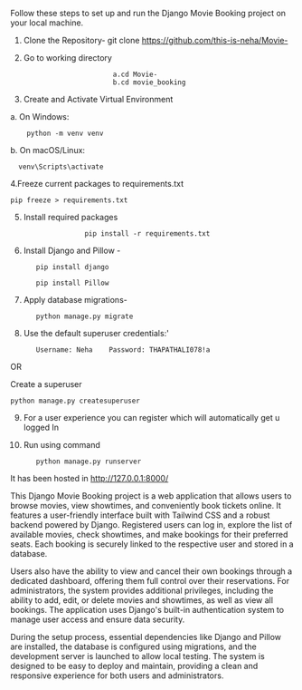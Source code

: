 Follow these steps to set up and run the Django Movie Booking project on your local machine.

1. Clone the Repository-   git clone https://github.com/this-is-neha/Movie-

2. Go to working directory

                             a.cd Movie-
                             b.cd movie_booking

  

4. Create and Activate Virtual Environment

 a. On Windows:  
        
        python -m venv venv
  
  b. On macOS/Linux:   
  
      venv\Scripts\activate

4.Freeze current packages to requirements.txt

    pip freeze > requirements.txt
 
5. Install required packages
   
                      pip install -r requirements.txt
   
7. Install Django and Pillow -

          pip install django

          pip install Pillow


8. Apply database migrations-

          python manage.py migrate
   
9. Use the default superuser credentials:'
    
          Username: Neha    Password: THAPATHALI078!a
   
OR 

Create a superuser 

    python manage.py createsuperuser

9.   For a user experience you can register which will automatically get u logged In
    
10. Run using command

           python manage.py runserver



It has been hosted in http://127.0.0.1:8000/

This Django Movie Booking project is a web application that allows users to browse movies, view showtimes, and conveniently book tickets online. It features a user-friendly interface built with Tailwind CSS and a robust backend powered by Django. Registered users can log in, explore the list of available movies, check showtimes, and make bookings for their preferred seats. Each booking is securely linked to the respective user and stored in a database.

Users also have the ability to view and cancel their own bookings through a dedicated dashboard, offering them full control over their reservations. For administrators, the system provides additional privileges, including the ability to add, edit, or delete movies and showtimes, as well as view all bookings. The application uses Django's built-in authentication system to manage user access and ensure data security.

During the setup process, essential dependencies like Django and Pillow are installed, the database is configured using migrations, and the development server is launched to allow local testing. The system is designed to be easy to deploy and maintain, providing a clean and responsive experience for both users and administrators.









